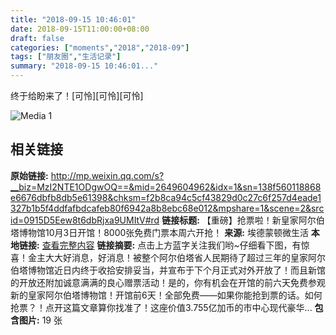 ```yaml
---
title: "2018-09-15 10:46:01"
date: 2018-09-15T11:00:00+08:00
draft: false
categories: ["moments","2018","2018-09"]
tags: ["朋友圈","生活记录"]
summary: "2018-09-15 10:46:01..."
---
```


终于给盼来了！[可怜][可怜][可怜]

![Media 1](/Moments/photos/2018-09-15/201809151046010.jpg)

## 相关链接

**原始链接:** http://mp.weixin.qq.com/s?__biz=MzI2NTE1ODgwOQ==&mid=2649604962&idx=1&sn=138f560118868e6676dbfb8db5e61398&chksm=f2b8ca94c5cf43829d0c27c6f257d4eade1327b1b5f4ddfafbdcafeb80f6942a8b8ebc68e012&mpshare=1&scene=2&srcid=0915D5Eew8t6dbRjxa9UMItV#rd
**链接标题:** 【重磅】抢票啦！新皇家阿尔伯塔博物馆10月3日开馆！8000张免费门票本周六开抢！
**来源:** 埃德蒙顿微生活
**本地链接:** [查看完整内容](/link_content/2018/09/2018-09-15-1/link_content/)
**链接摘要:** 点击上方蓝字关注我们哟~仔细看下图，有惊喜！金主大大好消息，好消息！被整个阿尔伯塔省人民期待了超过三年的皇家阿尔伯塔博物馆近日内终于收拾安排妥当，并宣布于下个月正式对外开放了！而且新馆的开放还附加诚意满满的良心赠票活动！是的，你有机会在开馆的前六天免费参观新的皇家阿尔伯塔博物馆！开馆前6天！全部免费——如果你能抢到票的话。如何抢票？！点开这篇文章算你找准了！这座价值3.755亿加币的市中心现代豪华...
**包含图片:** 19 张

